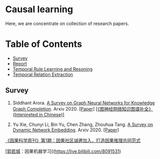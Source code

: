 # Causal learning


Here, we are concentrate on collection of research papers.


Table of Contents
=================

  * [Survey](#Survey)
  * [Report](#Report)
  * [Temporal Rule Learning and Resoning](#Temporal_Rule_Learning_and_Resoning)
  * [Temporal Relation Extraction](#Temporal_Relation_Extraction)
<!--   * [Temporal Relation Checking](#Temporal_Relation_Checking)
  * [Temporal Text Mining](#Temporal_Text_Mining) -->


## Survey
1. Siddhant Arora. [A Survey on Graph Neural Networks for Knowledge Graph Completion](https://arxiv.org/pdf/2007.12374.pdf). Arxiv 2020. [[Paper]](https://arxiv.org/pdf/2007.12374.pdf) [[《图神经网络知识图谱补全》 (Interpreted in Chinese)]](https://mp.weixin.qq.com/s/xKtSQDSDJgN616yD6M3VBw)


2. Yu Xie, Chunyi Li, Bin Yu, Chen Zhang, Zhouhua Tang. [A Survey on Dynamic Network Embedding](https://arxiv.org/pdf/2006.08093.pdf). Arxiv 2020. [[Paper]](https://arxiv.org/pdf/2006.08093.pdf)



[《因果科学周刊》第1期：因果社区诚邀加入，打造因果推理共同范式](https://mp.weixin.qq.com/s/j4rPgNB77pV8AaixJ-mTzQ)


[[郭若城](https://www.public.asu.edu/~rguo12/)：因果机器学习](https://live.bilibili.com/8091531)





<!-- [论文导读 | TemporalGCN](https://mp.weixin.qq.com/s/o6eDGiA8uUPBOgDDe0R1Lw) -->
